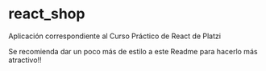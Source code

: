 # react_shop

Aplicación correspondiente al Curso Práctico de React de Platzi

Se recomienda dar un poco más de estilo a este Readme para hacerlo más atractivo!!
